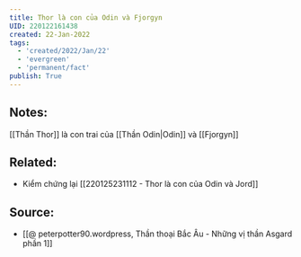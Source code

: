 ```yaml
---
title: Thor là con của Odin và Fjorgyn
UID: 220122161438
created: 22-Jan-2022
tags:
  - 'created/2022/Jan/22'
  - 'evergreen'
  - 'permanent/fact'
publish: True
---
```

## Notes:
[[Thần Thor]] là con trai của [[Thần Odin|Odin]] và [[Fjorgyn]]

## Related:
- Kiểm chứng lại [[220125231112 - Thor là con của Odin và Jord]]
## Source:
- [[@ peterpotter90.wordpress, Thần thoại Bắc Âu - Những vị thần Asgard phần 1]]



